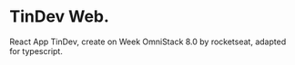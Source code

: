 # TinDev Web.

React App TinDev, create on Week OmniStack 8.0 by rocketseat, adapted for typescript.
